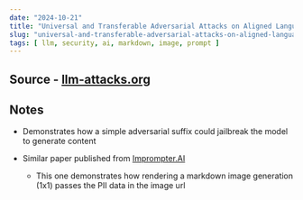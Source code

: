 ```yaml
---
date: "2024-10-21"
title: "Universal and Transferable Adversarial Attacks on Aligned Language Models"
slug: "universal-and-transferable-adversarial-attacks-on-aligned-language-models"
tags: [ llm, security, ai, markdown, image, prompt ]
---
```




## Source - [llm-attacks.org][1]

## Notes
* Demonstrates how a simple adversarial suffix could jailbreak the model to generate content
* Similar paper published from [Imprompter.AI][2]
  * This one demonstrates how rendering a markdown image generation (1x1) passes the PII data in the image url



  [1]: https://llm-attacks.org/index.html
  [2]: https://imprompter.ai/
